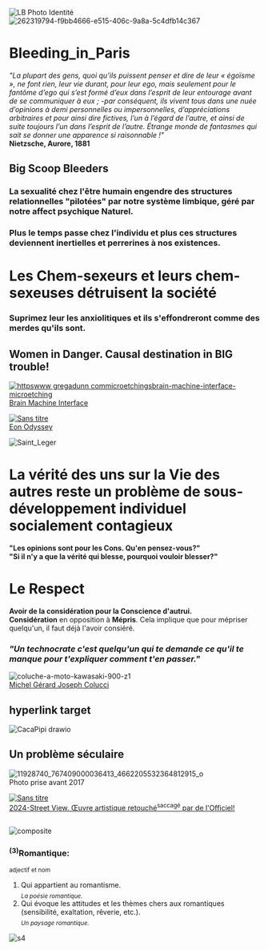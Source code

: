 
![LB Photo Identité](https://github.com/user-attachments/assets/395a1503-75bc-4cac-8962-e4c546456f16)  
![262319794-f9bb4666-e515-406c-9a8a-5c4dfb14c367](https://github.com/user-attachments/assets/5307459e-9d3e-4826-9ee6-c56d129ed687)  
# Bleeding_in_Paris
_"La plupart des gens, quoi qu’ils puissent penser et dire de leur « égoïsme », ne font rien, leur vie durant, pour leur ego, mais seulement pour le fantôme d’ego qui s’est formé d’eux dans l’esprit de leur entourage avant de se communiquer à eux ; -par conséquent, ils vivent tous dans une nuée d’opinions à demi personnelles ou impersonnelles, d’appréciations arbitraires et pour ainsi dire fictives, l’un à l’égard de l’autre, et ainsi de suite toujours l’un dans l’esprit de l’autre. Étrange monde de fantasmes qui sait se donner une apparence si raisonnable !"_  
**Nietzsche, Aurore, 1881**
  
## Big Scoop Bleeders
### La sexualité chez l'être humain engendre des structures relationnelles "pilotées" par notre système limbique, géré par notre affect psychique Naturel. 
### Plus le temps passe chez l'individu et plus ces structures deviennent inertielles et perrerines à nos existences.  
# Les Chem-sexeurs et leurs chem-sexeuses détruisent la société
###  Suprimez leur les anxiolitiques et ils s'effondreront comme des merdes qu'ils sont.
## Women in Danger. Causal destination in BIG trouble!
[![httpswww gregadunn commicroetchingsbrain-machine-interface-microetching](https://github.com/user-attachments/assets/a72f6354-2403-4b58-8f62-93e527d6afc2)  
Brain Machine Interface](https://www.gregadunn.com/microetchings/brain-machine-interface-microetching/)     

[![Sans titre](https://github.com/user-attachments/assets/1bb18fff-3e9e-4173-b433-df4452a2cb9b)  
Eon Odyssey](https://youtu.be/VaMsxhAGFSg?si=y34AeWcUsDUjehqp)  
  

![Saint_Leger](https://github.com/user-attachments/assets/a8b4ae55-7d94-43eb-b29a-d020bd62a8ee)

# La vérité des uns sur la Vie des autres reste un problème de sous-développement individuel socialement contagieux 
**"Les opinions sont pour les Cons. Qu'en pensez-vous?"**  
**"Si il n'y a que la vérité qui blesse, pourquoi vouloir blesser?"**

# Le Respect
**Avoir de la considération pour la Conscience d'autrui.**  
**Considération** en opposition à **Mépris**. Cela implique que pour mépriser quelqu'un, il faut déjà l'avoir consiéré.    

### _"Un technocrate c'est quelqu'un qui te demande ce qu'il te manque pour t'expliquer comment t'en passer."_
![coluche-a-moto-kawasaki-900-z1](https://github.com/LordGrrr/Bleeding_in_Paris/assets/134517577/95f3fbc8-f195-46c6-92a8-0bbf9c2f839c)  
[Michel Gérard Joseph Colucci](https://fr.wikipedia.org/wiki/Coluche)

## hyperlink target
![CacaPipi drawio](https://github.com/user-attachments/assets/1594cac1-1d4a-4fef-add6-588c2190dfee)
## Un problème séculaire
![11928740_767409000036413_4662205532364812915_o](https://github.com/user-attachments/assets/2e0465ba-c8d5-4a21-9711-751511cbbe74)  
Photo prise avant 2017  
  
[![Sans titre](https://github.com/user-attachments/assets/617fc58a-5708-4e78-9792-5fb69080f731)  
2024-Street View. Œuvre artistique retouché<sup>saccagé</sup> par de l'Officiel!](https://maps.app.goo.gl/jDU8thxgNreZQ9og7)  

##
![composite](https://github.com/LordGrrr/Bleeding_in_Paris/assets/134517577/892686ab-41a5-485d-8732-40801830b91c)



### <sup>(3)</sup>Romantique: 
<sub>adjectif et nom</sub>  
1. Qui appartient au romantisme.  
<sub>_La poésie romantique._</sub>  
2. Qui évoque les attitudes et les thèmes chers aux romantiques (sensibilité, exaltation, rêverie, etc.).  
<sub>_Un paysage romantique._</sub>

![s4](https://github.com/user-attachments/assets/fa69d8d2-cf93-4353-b289-c91ff624d138)






